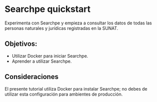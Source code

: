 # Searchpe quickstart

Experimenta con Searchpe y empieza a consultar los datos de todas las personas naturales y jurídicas registradas en la SUNAT.

## Objetivos:

- Utilizar Docker para iniciar Searchpe.
- Aprender a utilizar Searchpe.

## Consideraciones

El presente tutorial utiliza Docker para instalar Searchpe; no debes de utilizar esta configuración para ambientes de producción.

